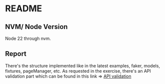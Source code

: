 # README

## NVM/ Node Version
Node 22 through nvm.

## Report
There's the structure implemented like in the latest examples, faker, models, fixtures, pageManager, etc.
As requested in the exercise, there's an API validation part which can be found in this link => [API validation](./tests/pageObjects/components/registerForm.component.ts)